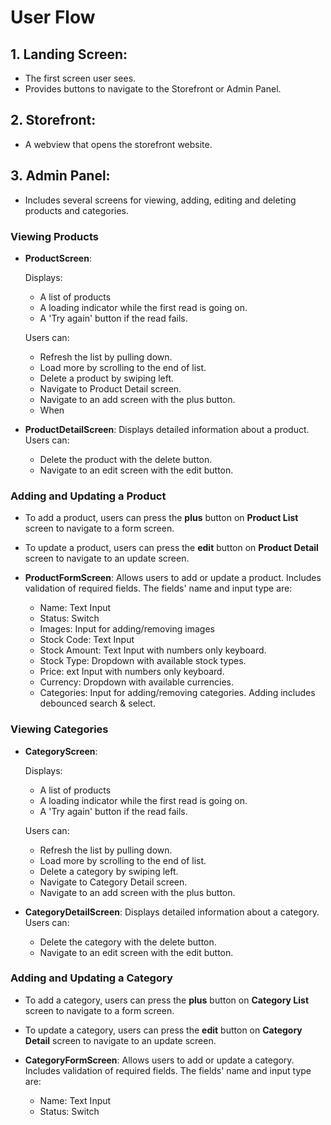 # User Flow

## 1. Landing Screen:
- The first screen user sees.
- Provides buttons to navigate to the Storefront or Admin Panel.

## 2. Storefront:
- A webview that opens the storefront website.

## 3. Admin Panel:
- Includes several screens for viewing, adding, editing and deleting products and categories.

### Viewing Products
- **ProductScreen**: 

    Displays:
    - A list of products
    - A loading indicator while the first read is going on.
    - A 'Try again' button if the read fails.

    Users can:
    - Refresh the list by pulling down.
    - Load more by scrolling to the end of list.
    - Delete a product by swiping left.
    - Navigate to Product Detail screen.
    - Navigate to an add screen with the plus button.
    - When

- **ProductDetailScreen**: Displays detailed information about a product. Users can:
    - Delete the product with the delete button.
    - Navigate to an edit screen with the edit button.

### Adding and Updating a Product
- To add a product, users can press the **plus** button on **Product List** screen to navigate to a form screen.

- To update a product, users can press the **edit** button on **Product Detail** screen to navigate to an update screen.

- **ProductFormScreen**: Allows users to add or update a product. Includes validation of required fields. The fields' name and input type are:
    - Name: Text Input
    - Status: Switch
    - Images: Input for adding/removing images
    - Stock Code: Text Input
    - Stock Amount: Text Input with numbers only keyboard.
    - Stock Type: Dropdown with available stock types.
    - Price: ext Input with numbers only keyboard.
    - Currency: Dropdown with available currencies.
    - Categories: Input for adding/removing categories. Adding includes debounced search & select.

### Viewing Categories
- **CategoryScreen**:

    Displays:
    - A list of products
    - A loading indicator while the first read is going on.
    - A 'Try again' button if the read fails.

    Users can:
    - Refresh the list by pulling down.
    - Load more by scrolling to the end of list.
    - Delete a category by swiping left.
    - Navigate to Category Detail screen.
    - Navigate to an add screen with the plus button.

- **CategoryDetailScreen**: Displays detailed information about a category. Users can:
    - Delete the category with the delete button.
    - Navigate to an edit screen with the edit button.

### Adding and Updating a Category
- To add a category, users can press the **plus** button on **Category List** screen to navigate to a form screen.

- To update a category, users can press the **edit** button on **Category Detail** screen to navigate to an update screen.

- **CategoryFormScreen**: Allows users to add or update a category. Includes validation of required fields. The fields' name and input type are:
    - Name: Text Input
    - Status: Switch
